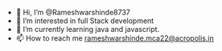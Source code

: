 - 👋 Hi, I’m @Rameshwarshinde8737
- 👀 I’m interested in full Stack development
- 🌱 I’m currently learning java and javascript.
- 📫 How to reach me rameshwarshinde.mca22@acropolis.in

<!---
Rameshwarshinde8737/Rameshwarshinde8737 is a ✨ special ✨ repository because its `README.md` (this file) appears on your GitHub profile.
You can click the Preview link to take a look at your changes.
--->
